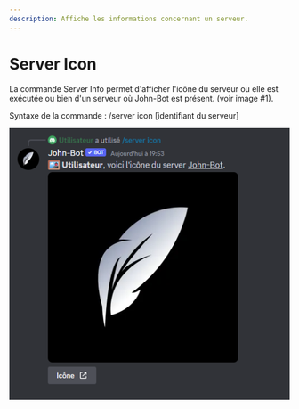 ```yaml
---
description: Affiche les informations concernant un serveur.
---
```


# Server Icon

La commande Server Info permet d'afficher l'icône du serveur ou elle est exécutée ou bien d'un serveur où John-Bot est présent. (voir image #1).

Syntaxe de la commande : /server icon \[identifiant du serveur]

![Image #1](../../../.gitbook/assets/ServerIcon.png)
